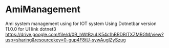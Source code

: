 # AmiManagement
Ami system management using for IOT system
Using Dotnetbar version 11.0.0 for UI
link dotnet3 https://drive.google.com/file/d/0B_hWtBzuLK54c1hBRDBlTXZMRGM/view?usp=sharing&resourcekey=0-gup4F8tU-sywAuglZySzug
